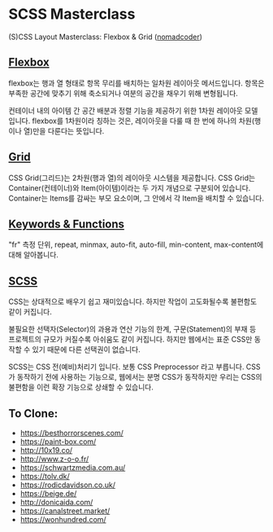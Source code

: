 # SCSS Masterclass

(S)CSS Layout Masterclass: Flexbox & Grid ([nomadcoder](https://nomadcoders.co/css-layout-masterclass))

## [Flexbox](./flexbox)

flexbox는 행과 열 형태로 항목 무리를 배치하는 일차원 레이아웃 메서드입니다.
항목은 부족한 공간에 맞추기 위해 축소되거나 여분의 공간을 채우기 위해 변형됩니다.

컨테이너 내의 아이템 간 공간 배분과 정렬 기능을 제공하기 위한 1차원 레이아웃 모델 입니다.
flexbox를 1차원이라 칭하는 것은, 레이아웃을 다룰 때 한 번에 하나의 차원(행이나 열)만을 다룬다는 뜻입니다.

## [Grid](./grid)

CSS Grid(그리드)는 2차원(행과 열)의 레이아웃 시스템을 제공합니다.
CSS Grid는 Container(컨테이너)와 Item(아이템)이라는 두 가지 개념으로 구분되어 있습니다. Container는 Items를 감싸는 부모 요소이며, 그 안에서 각 Item을 배치할 수 있습니다.

## [Keywords & Functions](./keywords)

"fr" 측정 단위, repeat, minmax, auto-fit, auto-fill, min-content, max-content에 대해 알아봅니다.

## [SCSS](./scss)

CSS는 상대적으로 배우기 쉽고 재미있습니다. 하지만 작업이 고도화될수록 불편함도 같이 커집니다.

불필요한 선택자(Selector)의 과용과 연산 기능의 한계, 구문(Statement)의 부재 등 프로젝트의 규모가 커질수록 아쉬움도 같이 커집니다.
하지만 웹에서는 표준 CSS만 동작할 수 있기 때문에 다른 선택권이 없습니다.

SCSS는 CSS 전(예비)처리기 입니다. 보통 CSS Preprocessor 라고 부릅니다.
CSS가 동작하기 전에 사용하는 기능으로,
웹에서는 분명 CSS가 동작하지만 우리는 CSS의 불편함을 이런 확장 기능으로 상쇄할 수 있습니다.

## To Clone:

- https://besthorrorscenes.com/
- https://paint-box.com/
- http://10x19.co/
- http://www.z-o-o.fr/
- https://schwartzmedia.com.au/
- https://tolv.dk/
- https://rodicdavidson.co.uk/
- https://beige.de/
- http://donicaida.com/
- https://canalstreet.market/
- https://wonhundred.com/
